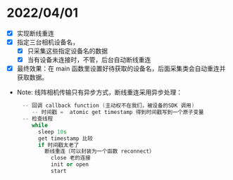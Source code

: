 # 2022/04/01

* [x] 实现断线重连
* [x] 指定三台相机设备名，
    * [x] 只采集这些指定设备名的数据
    * [x] 当有设备未连接时，不管，后台自动断线重连
* [x] 最终效果：在 main 函数里设置好待获取的设备名，后面采集类会自动重连并获取数据。

* Note: 线阵相机传输只有异步方式，断线重连采用异步处理：
```cpp
     -- 回调 callback function (主动权不在我们，被设备的SDK 调用)
	    -- 时间戳 =  atomic get timestamp 得到时间戳写到一个原子变量
	 -- 检查线程
	    while
	      sleep 10s
	      get timestamp 比较
	      if 时间戳太老了
	        断线重连（可以封装为一个函数 reconnect）
	          close 老的连接
	          init or open
	          start
```